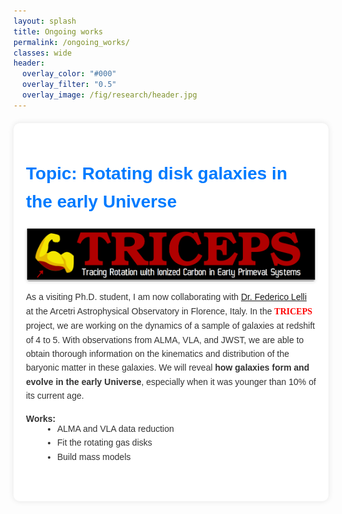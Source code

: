 ```yaml
---
layout: splash
title: Ongoing works 
permalink: /ongoing_works/
classes: wide
header:
  overlay_color: "#000"
  overlay_filter: "0.5"
  overlay_image: /fig/research/header.jpg
---
```


<style>
    .container {
        font-family: Arial, sans-serif;
        line-height: 1.6;
        color: #333;
        max-width: 100%;
        margin: 20px auto;
        background-color: #fff;
        padding: 20px;
        border-radius: 10px;
        box-shadow: 0 0 10px rgba(0, 0, 0, 0.1);
    }
    h1, h2 {
        color: #007bff;
        text-align: left;
    }
    .highlight {
        background-color: #e0f3ff;
        padding: 10px;
        border-radius: 10px;
        margin-bottom: 20px;
    }
    .work {
        margin-bottom: 40px;
    }
    .work img {
        display: block;
        margin: 0 auto;
        border-radius: 5px;
        box-shadow: 0 2px 4px rgba(0, 0, 0, 0.1);
        transition: transform 0.3s ease-in-out;
        max-width: 100%;
        height: auto;
    }
    .work img:hover {
        transform: scale(1.05);
    }
</style>

<script src="https://cdnjs.cloudflare.com/ajax/libs/mathjax/3.2.0/es5/tex-mml-chtml.js" 
        integrity="sha384-RviGZ8rU1NSRl9Fa8wTXCzZZfJMW0/9ZVT/k7YwJ7LYhJ1Tx4+hhjgUHCBbr+XR3" 
        crossorigin="anonymous"></script>

<div class="container">
    <div class="work">
        <h1>Topic: Rotating disk galaxies in the early Universe </h1>
        <img src="/fig/research/TRICEPS/logo.png">
        <p> As a visiting Ph.D. student, I am now collaborating with <a href="https://www.lellifederico.com/"> Dr. Federico Lelli</a> at the Arcetri Astrophysical Observatory in Florence, Italy. In the <span style="color: red; font-weight: bold; font-family: 'Times New Roman', serif;"> TRICEPS </span> project, we are working on the dynamics of a sample of galaxies at redshift of 4 to 5. With observations from ALMA, VLA, and JWST, we are able to obtain thorough information on the kinematics and distribution of the baryonic matter in these galaxies. We will reveal <b>how galaxies form and evolve in the early Universe</b>, especially when it was younger than 10% of its current age.</p>
        <p><b>Works:</b></p>
        <ul style="margin-top: -20px; margin-bottom: 15px; padding-left: 50px; line-height: 1.6;">
          <li>ALMA and VLA data reduction</li>
          <li>Fit the rotating gas disks</li>
          <li>Build mass models</li>
        </ul>
    </div>
</div>

